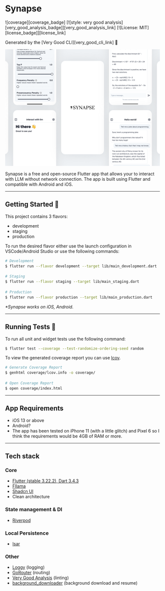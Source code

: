 # Synapse

![coverage][coverage_badge]
[![style: very good analysis][very_good_analysis_badge]][very_good_analysis_link]
[![License: MIT][license_badge]][license_link]

Generated by the [Very Good CLI][very_good_cli_link] 🤖

![App showcase](./screenshots/screenshot.png)

Synapse is a free and open-source Flutter app that allows your to interact with LLM without network connection. The app is built using Flutter and compatible with Android and iOS.

---

## Getting Started 🚀

This project contains 3 flavors:

- development
- staging
- production

To run the desired flavor either use the launch configuration in VSCode/Android Studio or use the following commands:

```sh
# Development
$ flutter run --flavor development --target lib/main_development.dart

# Staging
$ flutter run --flavor staging --target lib/main_staging.dart

# Production
$ flutter run --flavor production --target lib/main_production.dart
```

_\*Synapse works on iOS, Android._

---

## Running Tests 🧪

To run all unit and widget tests use the following command:

```sh
$ flutter test --coverage --test-randomize-ordering-seed random
```

To view the generated coverage report you can use [lcov](https://github.com/linux-test-project/lcov).

```sh
# Generate Coverage Report
$ genhtml coverage/lcov.info -o coverage/

# Open Coverage Report
$ open coverage/index.html
```

---

## App Requirements

- iOS 13 or above
- Android?
- The app has been tested on iPhone 11 (with a little glitch) and Pixel 6 so I think the requirements would be 4GB of RAM or more.

---

## Tech stack

### Core

- [Flutter (stable 3.22.2), Dart 3.4.3](https://flutter.dev/)
- [Fllama](https://github.com/Telosnex/fllama.git)
- [Shadcn UI](https://github.com/nank1ro/flutter-shadcn-ui)
- Clean architecture

### State management & DI

- [Riverpod](https://riverpod.dev)

### Local Persistence

- [Isar](https://isar.dev)

### Other

- [Loggy](https://github.com/infinum/floggy) (logging)
- [GoRouter](https://pub.dev/packages/go_router) (routing)
- [Very Good Analysis](https://pub.dev/packages/very_good_analysis) (linting)
- [background_downloader](https://pub.dev/packages/background_downloader) (background download and resume)
